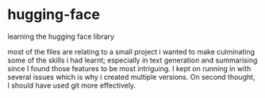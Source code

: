 # hugging-face
learning the hugging face library

most of the files are relating to a small project i wanted to make culminating some of the skills i had learnt; especially in text generation and summarising since I found those features to be most intriguing. 
I kept on running in with several issues which is why i created multiple versions. On second thought, I should have used git more effectively. 
